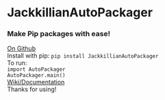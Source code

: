 # JackkillianAutoPackager
### Make Pip packages with ease!
  
[On Github](https://github.com/Jackkillian/Jackkillian-Auto-Packager)  
Install with pip: ```pip install JackkillianAutoPackager```  
To run:  
```import AutoPackager```  
```AutoPackager.main()```  
[Wiki/Documentation](https://github.com/Jackkillian/Jackkillian-Auto-Packager)  
Thanks for using!